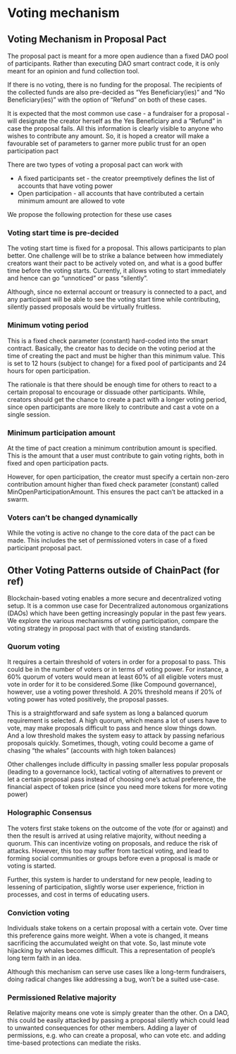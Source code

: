 # Voting mechanism

## Voting Mechanism in Proposal Pact

The proposal pact is meant for a more open audience than a fixed DAO pool of participants. Rather than executing DAO smart contract code, it is only meant for an opinion and fund collection tool.


If there is no voting, there is no funding for the proposal. The recipients of the collected funds are also pre-decided as “Yes Beneficiary(ies)” and “No Beneficiary(ies)” with the option of “Refund” on both of these cases.


It is expected that the most common use case - a fundraiser for a proposal - will designate the creator herself as the Yes Beneficiary and a “Refund” in case the proposal fails. All this information is clearly visible to anyone who wishes to contribute any amount. So, it is hoped a creator will make a favourable set of parameters to garner more public trust for an open participation pact


There are two types of voting a proposal pact can work with

- A fixed participants set - the creator preemptively defines the list of accounts that have voting power
- Open participation - all accounts that have contributed a certain minimum amount are allowed to vote


We propose the following protection for these use cases


### Voting start time is pre-decided

The voting start time is fixed for a proposal. This allows participants to plan better. One challenge will be to strike a balance between how immediately creators want their pact to be actively voted on, and what is a good buffer time before the voting starts. Currently, it allows voting to start immediately and hence can go “unnoticed” or pass “silently”.  
  

Although, since no external account or treasury is connected to a pact, and any participant will be able to see the voting start time while contributing, silently passed proposals would be virtually fruitless.
  

### Minimum voting period

This is a fixed check parameter (constant) hard-coded into the smart contract. Basically, the creator has to decide on the voting period at the time of creating the pact and must be higher than this minimum value. This is set to 12 hours (subject to change) for a fixed pool of participants and 24 hours for open participation.  
  

The rationale is that there should be enough time for others to react to a certain proposal to encourage or dissuade other participants. While, creators should get the chance to create a pact with a longer voting period, since open participants are more likely to contribute and cast a vote on a single session.
  

### Minimum participation amount

At the time of pact creation a minimum contribution amount is specified. This is the amount that a user must contribute to gain voting rights, both in fixed and open participation pacts.

However, for open participation, the creator must specify a certain non-zero contribution amount higher than fixed check parameter (constant) called MinOpenParticipationAmount. This ensures the pact can’t be attacked in a swarm.
  

### Voters can’t be changed dynamically

While the voting is active no change to the core data of the pact can be made. This includes the set of permissioned voters in case of a fixed participant proposal pact.

## Other Voting Patterns outside of ChainPact (for ref)

Blockchain-based voting enables a more secure and decentralized voting setup. It is a common use case for Decentralized autonomous organizations (DAOs) which have been getting increasingly popular in the past few years. We explore the various mechanisms of voting participation, compare the voting strategy in proposal pact with that of existing standards.  

### Quorum voting  

It requires a certain threshold of voters in order for a proposal to pass. This could be in the number of voters or in terms of voting power. For instance, a 60% quorum of voters would mean at least 60% of all eligible voters must vote in order for it to be considered.Some (like Compound governance), however, use a voting power threshold. A 20% threshold means if 20% of voting power has voted positively, the proposal passes.


This is a straightforward and safe system as long a balanced quorum requirement is selected. A high quorum, which means a lot of users have to vote, may make proposals difficult to pass and hence slow things down. And a low threshold makes the system easy to attack by passing nefarious proposals quickly. Sometimes, though, voting could become a game of chasing “the whales” (accounts with high token balances)


Other challenges include difficulty in passing smaller less popular proposals (leading to a governance lock), tactical voting of alternatives to prevent or let a certain proposal pass instead of choosing one’s actual preference, the financial aspect of token price (since you need more tokens for more voting power)


### Holographic Consensus

The voters first stake tokens on the outcome of the vote (for or against) and then the result is arrived at using relative majority, without needing a quorum. This can incentivize voting on proposals, and reduce the risk of attacks. However, this too may suffer from tactical voting, and lead to forming social communities or groups before even a proposal is made or voting is started.


Further, this system is harder to understand for new people, leading to lessening of participation, slightly worse user experience, friction in processes, and cost in terms of educating users.


### Conviction voting

Individuals stake tokens on a certain proposal with a certain vote. Over time this preference gains more weight. When a vote is changed, it means sacrificing the accumulated weight on that vote. So, last minute vote hijacking by whales becomes difficult. This a representation of people’s long term faith in an idea. 


Although this mechanism can serve use cases like a long-term fundraisers, doing radical changes like addressing a bug, won’t be a suited use-case.
  

### Permissioned Relative majority

Relative majority means one vote is simply greater than the other. On a DAO, this could be easily attacked by passing a proposal silently which could lead to unwanted consequences for other members. Adding a layer of permissions, e.g. who can create a proposal, who can vote etc. and adding time-based protections can mediate the risks.

